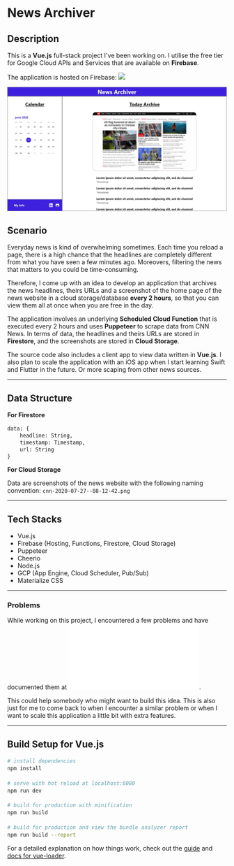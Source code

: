 # News Archiver

## Description

This is a **Vue.js** full-stack project I've been working on. I utilise the free tier for Google Cloud APIs and Services that are available on **Firebase**.

The application is hosted on Firebase: ![](https://newsarchive.web.app)

![wireframe](./wireframe.jpg)

## Scenario

Everyday news is kind of overwhelming sometimes. Each time you reload a page, there is a high chance that the headlines are completely different from what you have seen a few minutes ago. Moreovers, filtering the news that matters to you could be time-consuming.

Therefore, I come up with an idea to develop an application that archives the news headlines, theirs URLs and a screenshot of the home page of the news website in a cloud storage/database **every 2 hours**, so that you can view them all at once when you are free in the day.

The application involves an underlying **Scheduled Cloud Function** that is executed every 2 hours and uses **Puppeteer** to scrape data from CNN News. In terms of data, the headlines and theirs URLs are stored in **Firestore**, and the screenshots are stored in **Cloud Storage**.

The source code also includes a client app to view data written in **Vue.js**. I also plan to scale the application with an iOS app when I start learning Swift and Flutter in the future. Or more scaping from other news sources.

---

## Data Structure

**For Firestore**

```
data: {
    headline: String,
    timestamp: Timestamp,
    url: String
}
```

**For Cloud Storage**

Data are screenshots of the news website with the following naming convention: `cnn-2020-07-27--08-12-42.png`

---

## Tech Stacks

- Vue.js
- Firebase (Hosting, Functions, Firestore, Cloud Storage)
- Puppeteer
- Cheerio
- Node.js
- GCP (App Engine, Cloud Scheduler, Pub/Sub)
- Materialize CSS

---

### Problems

While working on this project, I encountered a few problems and have documented them at ![problems.md](./problems.md).

This could help somebody who might want to build this idea. This is also just for me to come back to when I encounter a similar problem or when I want to scale this application a little bit with extra features.

---

## Build Setup for Vue.js

``` bash
# install dependencies
npm install

# serve with hot reload at localhost:8080
npm run dev

# build for production with minification
npm run build

# build for production and view the bundle analyzer report
npm run build --report
```

For a detailed explanation on how things work, check out the [guide](http://vuejs-templates.github.io/webpack/) and [docs for vue-loader](http://vuejs.github.io/vue-loader).

